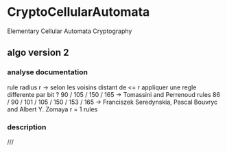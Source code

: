 # CryptoCellularAutomata
Elementary Cellular Automata Cryptography

## algo version 2

### analyse documentation
rule radius r -> selon les voisins distant de <= r
appliquer une regle differente par bit ?
90 / 105 / 150 / 165 -> Tomassini and Perrenoud rules
86 / 90 / 101 / 105 / 150 / 153 / 165 -> Franciszek Seredynskia, Pascal Bouvryc and Albert Y. Zomaya r = 1 rules

### description
///
